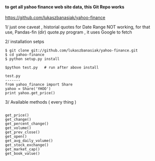  
#### to get all yahoo finance web site data, this Git Repo works
https://github.com/lukaszbanasiak/yahoo-finance

1/ just one caveat , historial quotes for Date Range NOT working, for that use, Pandas-fin (dir)  quote.py program , it uses Google to fetch


2/ installation setps
```
$ git clone git://github.com/lukaszbanasiak/yahoo-finance.git
$ cd yahoo-finance
$ python setup.py install

$python test.py   # run after above install

test.py
-------
from yahoo_finance import Share
yahoo = Share('YHOO')
print yahoo.get_price()
```


3/ Available methods  ( every thing )
```

get_price()
get_change()
get_percent_change()
get_volume()
get_prev_close()
get_open()
get_avg_daily_volume()
get_stock_exchange()
get_market_cap()
get_book_value()



```
